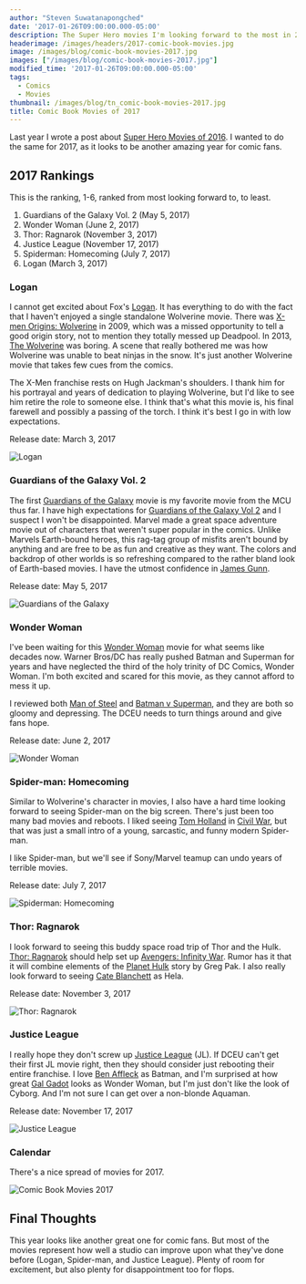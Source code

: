 ```yaml
---
author: "Steven Suwatanapongched"
date: '2017-01-26T09:00:00.000-05:00'
description: The Super Hero movies I'm looking forward to the most in 2017.
headerimage: /images/headers/2017-comic-book-movies.jpg
image: /images/blog/comic-book-movies-2017.jpg
images: ["/images/blog/comic-book-movies-2017.jpg"]
modified_time: '2017-01-26T09:00:00.000-05:00'
tags:
  - Comics
  - Movies
thumbnail: /images/blog/tn_comic-book-movies-2017.jpg
title: Comic Book Movies of 2017
---
```



Last year I wrote a post about [Super Hero Movies of 2016](/2016/01/super-hero-movies-of-2016). I wanted to do the same for 2017, as it looks to be another amazing year for comic fans.

## 2017 Rankings
This is the ranking, 1-6, ranked from most looking forward to, to least.

1. Guardians of the Galaxy Vol. 2 (May 5, 2017)
2. Wonder Woman (June 2, 2017)
3. Thor: Ragnarok (November 3, 2017)
4. Justice League (November 17, 2017)
5. Spiderman: Homecoming (July 7, 2017)
6. Logan (March 3, 2017)

### Logan

I cannot get excited about Fox's [Logan](https://www.imdb.com/title/tt3315342/). It has everything to do with the fact that I haven't enjoyed a single standalone Wolverine movie. There was [X-men Origins: Wolverine](https://www.imdb.com/title/tt0458525/) in 2009, which was a missed opportunity to tell a good origin story, not to mention they totally messed up Deadpool. In 2013, [The Wolverine](https://www.imdb.com/title/tt1430132/) was boring. A scene that really bothered me was how Wolverine was unable to beat ninjas in the snow. It's just another Wolverine movie that takes few cues from the comics.

The X-Men franchise rests on Hugh Jackman's shoulders. I thank him for his portrayal and years of dedication to playing Wolverine, but I'd like to see him retire the role to someone else. I think that's what this movie is, his final farewell and possibly a passing of the torch. I think it's best I go in with low expectations.

Release date: March 3, 2017

![Logan](/images/blog/logan-2017.jpg)

### Guardians of the Galaxy Vol. 2

The first [Guardians of the Galaxy](https://www.imdb.com/title/tt2015381/) movie is my favorite movie from the MCU thus far. I have high expectations for [Guardians of the Galaxy Vol 2](https://www.imdb.com/title/tt3896198/) and I suspect I won't be disappointed. Marvel made a great space adventure movie out of characters that weren't super popular in the comics. Unlike Marvels Earth-bound heroes, this rag-tag group of misfits aren't bound by anything and are free to be as fun and creative as they want. The colors and backdrop of other worlds is so refreshing compared to the rather bland look of Earth-based movies. I have the utmost confidence in [James Gunn](https://www.imdb.com/name/nm0348181/).

Release date: May 5, 2017

![Guardians of the Galaxy](/images/blog/guardians-of-the-galaxy-2.jpg)

### Wonder Woman

I've been waiting for this [Wonder Woman](https://www.imdb.com/title/tt0451279/) movie for what seems like decades now. Warner Bros/DC has really pushed Batman and Superman for years and have neglected the third of the holy trinity of DC Comics, Wonder Woman. I'm both excited and scared for this movie, as they cannot afford to mess it up.

I reviewed both [Man of Steel](2013/06/man-of-steel-review) and [Batman v Superman](2016/03/batman-v-superman-dawn-of-justice-review), and they are both so gloomy and depressing. The DCEU needs to turn things around and give fans hope.

Release date: June 2, 2017

![Wonder Woman](/images/blog/wonder-woman-2017.jpg)

### Spider-man: Homecoming

Similar to Wolverine's character in movies, I also have a hard time looking forward to seeing Spider-man on the big screen. There's just been too many bad movies and reboots. I liked seeing [Tom Holland](https://www.imdb.com/name/nm4043618/) in [Civil War](https://www.imdb.com/title/tt3498820), but that was just a small intro of a young, sarcastic, and funny modern Spider-man.

I like Spider-man, but we'll see if Sony/Marvel teamup can undo years of terrible movies.

Release date: July 7, 2017

![Spiderman: Homecoming](/images/blog/spiderman-homecoming-sdcc.jpg)

### Thor: Ragnarok

I look forward to seeing this buddy space road trip of Thor and the Hulk. [Thor: Ragnarok](https://www.imdb.com/title/tt3501632/) should help set up [Avengers: Infinity War](https://www.imdb.com/title/tt4154756/). Rumor has it that it will combine elements of the [Planet Hulk](https://amzn.to/2kve730) story by Greg Pak. I also really look forward to seeing [Cate Blanchett](https://www.imdb.com/name/nm0000949/) as Hela.

Release date: November 3, 2017

![Thor: Ragnarok](/images/blog/thor-ragnarok-hela.jpg)

### Justice League

I really hope they don't screw up [Justice League](https://www.imdb.com/title/tt0974015/) (JL). If DCEU can't get their first JL movie right, then they should consider just rebooting their entire franchise. I love [Ben Affleck](https://www.imdb.com/name/nm0000255/) as Batman, and I'm surprised at how great [Gal Gadot](https://www.imdb.com/name/nm2933757/) looks as Wonder Woman, but I'm just don't like the look of Cyborg. And I'm not sure I can get over a non-blonde Aquaman.

Release date: November 17, 2017

![Justice League](/images/blog/justice-league-2017.jpg)

### Calendar

There's a nice spread of movies for 2017.

![Comic Book Movies 2017](/images/blog/comic-book-movies-2017-calendar.jpg)

## Final Thoughts

This year looks like another great one for comic fans. But most of the movies represent how well a studio can improve upon what they've done before (Logan, Spider-man, and Justice League). Plenty of room for excitement, but also plenty for disappointment too for flops.